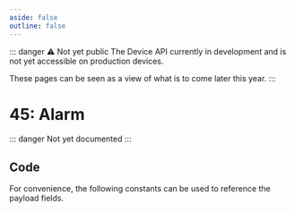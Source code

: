 ```yaml
---
aside: false
outline: false
---
```


<script setup>
import ProtocolBytes from '../../../components/ProtocolBytes.vue';
import SplitColumnView from '../../../components/SplitColumnView.vue'
import GenerateConsts from '../../../components/GenerateConsts.vue'
import { data as protocolData } from '../../../yaml-data.data.ts'
</script>

::: danger ⚠️ Not yet public
The Device API currently in development and is not yet accessible on production devices.

These pages can be seen as a view of what is to come later this year.
:::

# 45: Alarm

::: danger Not yet documented
:::

<SplitColumnView>
<template #left>

### Payload

TODO.

</template>
<template #right>


</template>
</SplitColumnView>

## Code

For convenience, the following constants can be used to reference the payload fields.

<GenerateConsts :messageId="45" :yaml-data="protocolData"/>
